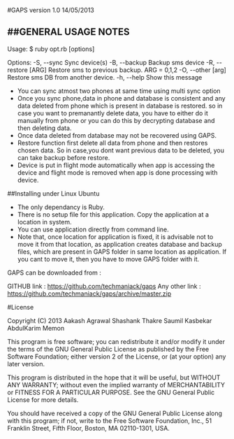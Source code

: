 #GAPS  version 1.0  14/05/2013

##GENERAL USAGE NOTES
------------------------------------

Usage: $ ruby opt.rb [options]

Options:
    -S, --sync                       Sync device(s)
    -B, --backup                     Backup sms device
    -R, --restore [ARG]              Restore sms to previous backup. ARG = 0,1,2
    -O, --other [arg]                Restore sms DB from another device.
    -h, --help                       Show this message



* You can sync atmost two phones at same time using multi sync option
* Once you sync phone,data in phone and database is consistent and any data deleted from phone which is present in database is restored. so in case you want to premanantly delete data, you have to either do it manually from phone or you can do this by decrypting database and then deleting data.
* Once data deleted from database may not be recovered using GAPS.
* Restore function first delete all data from phone and then restores chosen data. So in case,you dont want previous data to be deleted, you can take backup before restore.
* Device is put in flight mode automatically when app is accessing the device and flight mode is removed when app is done processing with device.


##Installing under Linux Ubuntu

* The only dependancy is Ruby. 
* There is no setup file for this application. Copy the application at a location in system.
* You can use application directly from command line.
* Note that, once location for application is fixed, it is advisable not to move it from that location, as application creates database and backup files, which are present in GAPS folder in same location as application. If you cant to move it, then you have to move GAPS folder with it.


GAPS can be downloaded from : 

GITHUB link : https://github.com/techmaniack/gaps
Any other link : https://github.com/techmaniack/gaps/archive/master.zip

#License

Copyright (C) 2013  Aakash Agrawal
                    Shashank Thakre
                    Saumil Kasbekar
                    AbdulKarim Memon

This program is free software; you can redistribute it and/or
modify it under the terms of the GNU General Public License
as published by the Free Software Foundation; either version 2
of the License, or (at your option) any later version.

This program is distributed in the hope that it will be useful,
but WITHOUT ANY WARRANTY; without even the implied warranty of
MERCHANTABILITY or FITNESS FOR A PARTICULAR PURPOSE.  See the
GNU General Public License for more details.

You should have received a copy of the GNU General Public License
along with this program; if not, write to the Free Software
Foundation, Inc., 51 Franklin Street, Fifth Floor, Boston, MA  02110-1301, USA.

